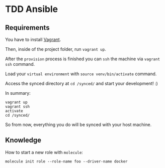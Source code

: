 # TDD Ansible


## Requirements

You have to install [Vagrant](https://www.vagrantup.com/downloads.html).

Then, inside of the project folder, run `vagrant up`.

After the `provision` process is finished you can `ssh` the machine via `vagrant ssh` command.

Load your `virtual environment` with `source venv/bin/activate` command.

Access the synced directory at `cd /synced/` and start your development! :)

In summary:
```
vagrant up
vagrant ssh
activate
cd /synced/
```

So from now, everything you do will be synced with your host machine.


## Knowledge

How to start a new role with `molecule`:

```
molecule init role --role-name foo --driver-name docker
```
